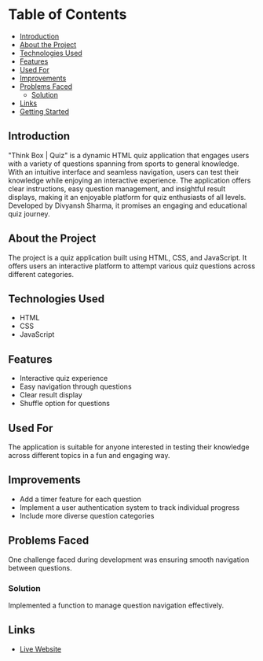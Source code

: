 # Table of Contents

- [Introduction](#introduction)
- [About the Project](#about-the-project)
- [Technologies Used](#technologies-used)
- [Features](#features)
- [Used For](#used-for)
- [Improvements](#improvements)
- [Problems Faced](#problems-faced)
  - [Solution](#solution)
- [Links](#links)
- [Getting Started](#getting-started)

## Introduction
"Think Box | Quiz" is a dynamic HTML quiz application that engages users with a variety of questions spanning from sports to general knowledge. With an intuitive interface and seamless navigation, users can test their knowledge while enjoying an interactive experience. The application offers clear instructions, easy question management, and insightful result displays, making it an enjoyable platform for quiz enthusiasts of all levels. Developed by Divyansh Sharma, it promises an engaging and educational quiz journey.

## About the Project
The project is a quiz application built using HTML, CSS, and JavaScript. It offers users an interactive platform to attempt various quiz questions across different categories.

## Technologies Used
- HTML
- CSS
- JavaScript

## Features
- Interactive quiz experience
- Easy navigation through questions
- Clear result display
- Shuffle option for questions

## Used For
The application is suitable for anyone interested in testing their knowledge across different topics in a fun and engaging way.

## Improvements
- Add a timer feature for each question
- Implement a user authentication system to track individual progress
- Include more diverse question categories

## Problems Faced
One challenge faced during development was ensuring smooth navigation between questions.

### Solution
Implemented a function to manage question navigation effectively.

## Links
- [Live Website](https://quizds17.netlify.app/)
